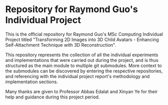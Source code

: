# Repository for Raymond Guo's Individual Project

This is the official repository for Raymond Guo's MSc Computing Individual Project titled "Transforming 2D Images into 3D Child Avatars - Enhancing Self-Attachment Technique with 3D Reconstruction".  

This repository represents the collection of all the individual experiments and implementations that were carried out during the project, and is thus structured as the main module to multiple git submodules. More context to the submodules can be discovered by entering the respective repositories, and referencing with the individual project report's methodology and implementation sections. 

Many thanks are given to Professor Abbas Edalat and Xinyan Ye for their help and guidance during this project period.
